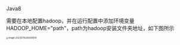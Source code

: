 Java8

需要在本地配置hadoop，并在运行配置中添加环境变量HADOOP_HOME="path"，path为hadoop安装文件夹地址，如下图所示

<img src="D:\Desktop\doris\Demo\image-20230716200446914.png" alt="image-20230716200446914" style="zoom:40%;" />